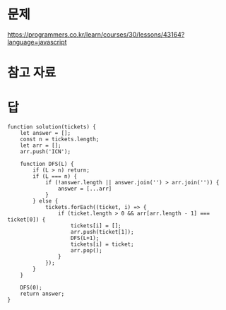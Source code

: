 # 문제
https://programmers.co.kr/learn/courses/30/lessons/43164?language=javascript

# 참고 자료

# 답
    function solution(tickets) {
        let answer = [];
        const n = tickets.length;
        let arr = [];
        arr.push('ICN');
    
        function DFS(L) {
            if (L > n) return;
            if (L === n) {
                if (!answer.length || answer.join('') > arr.join('')) {
                    answer = [...arr]
                }
            } else {
                tickets.forEach((ticket, i) => {
                    if (ticket.length > 0 && arr[arr.length - 1] === ticket[0]) {
                        tickets[i] = [];
                        arr.push(ticket[1]);
                        DFS(L+1);
                        tickets[i] = ticket;
                        arr.pop();
                    }
                });
            }
        }
    
        DFS(0);
        return answer;
    }

